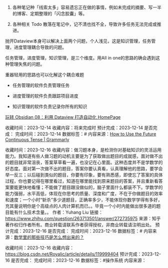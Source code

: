 
1. 各种笔记种「线索太多」容易遗忘正在做的事情，例如未完成的摘要、写一半的博客、定期整理的「闪念胶囊」等。

2. 各种相关 Todo 散落在笔记中，记不清也找不全，导致许多任务无法完成或推进。

抛开Dataview本身可以解决上面两个问题，个人浅见，这是知识管理，任务管理，进度管理耦合导致的问题。

任务管理，进度管理，知识管理，是三个维度。用All in one的思路的确会遇到这种管理失焦的问题。

重器轻用的思路也可以化解这个耦合难题

- 任务管理的软件负责管理任务

- 进度管理的软件负责跟踪项目进度

- 知识管理的软件负责记录你所有的知识

[玩转 Obsidian 08：利用 Dataview 打造自动化 HomePage](https://sspai.com/post/73958#!)

收藏时间：2023-12-14
收藏内容：将来完成时
预计完成：2023-12-14
是否完成：
完成时间：2023-12-14
数据标签：#
内容来源：[How to Use the Future Continuous Tense | Grammarly](https://www.grammarly.com/blog/future-continuous-tense/)


收藏时间：2023-12-16
收藏内容：做习题本身，是检测你对基础知识的灵活运用能力。我知道有些人做习题的动机主要是为了获取做出题目的成就感，面对做不出的题目就非常沮丧，答案草草看一遍，也没记在心里面。这种态度并不是学数学的好态度。面对第一次做不出的题目，答案你要认真看，认真理解他的思路，要学会举一反三；以后碰到类似的题目，你要有印象，要有熟悉感，即使忘了答案的具体过程，你也要记得在哪里看过，知道在哪里能找到原来题目的答案，并且重新看答案要能更快地看懂；不能做了题目跟没做似的，脑子里面什么都装不下。学数学的能力强弱，水平高低，体现在你思考的质量、深度和广度，不在于你做题目的效率和速度；一个小时“斩杀”多少道题目，正确率多少，不能体现你数学学得有多好，充其量说明你是个高级点的人肉计算机而已。。毕竟一个小时内能做出很多道的题目能有什么技术含量。。  作者：Yuhang Liu 链接：https://www.zhihu.com/question/263713501/answer/272735975 来源：知乎 著作权归作者所有。商业转载请联系作者获得授权，非商业转载请注明出处。
预计完成：2023-12-16
是否完成：
完成时间：2023-12-16
数据标签：#
内容来源：[数学里的那些技巧是怎么想出来的？](https://www.zhihu.com/question/263713501/answer/272735975)


收藏时间：2023-12-16
收藏内容：https://blog.csdn.net/Royalic/article/details/119999404
预计完成：2023-12-16
是否完成：
完成时间：2023-12-16
数据标签：#操作系统
内容来源：

